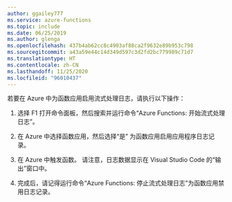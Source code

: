 ```yaml
---
author: ggailey777
ms.service: azure-functions
ms.topic: include
ms.date: 06/25/2019
ms.author: glenga
ms.openlocfilehash: 437b4ab62cc8c4903af88ca2f9632e89b953c798
ms.sourcegitcommit: a43a59e44c14d349d597c3d2fd2bc779989c71d7
ms.translationtype: HT
ms.contentlocale: zh-CN
ms.lasthandoff: 11/25/2020
ms.locfileid: "96010437"
---
```

若要在 Azure 中为函数应用启用流式处理日志，请执行以下操作：

1. 选择 F1 打开命令面板，然后搜索并运行命令“Azure Functions:  开始流式处理日志”。

1. 在 Azure 中选择函数应用，然后选择“是”  为函数应用启用应用程序日志记录。

1. 在 Azure 中触发函数。 请注意，日志数据显示在 Visual Studio Code 的“输出”窗口中。

1. 完成后，请记得运行命令“Azure Functions:  停止流式处理日志”为函数应用禁用日志记录。